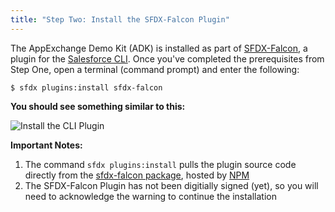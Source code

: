 ```yaml
---
title: "Step Two: Install the SFDX-Falcon Plugin"
---
```


The AppExchange Demo Kit (ADK) is installed as part of [SFDX-Falcon](https://github.com/sfdx-isv/sfdx-falcon), a plugin for the [Salesforce CLI](https://developer.salesforce.com/tools/sfdxcli).  Once you've completed the prerequisites from Step One, open a terminal (command prompt) and enter the following:

```
$ sfdx plugins:install sfdx-falcon
```

**You should see something similar to this:**

![Install the CLI Plugin](https://drive.google.com/uc?export=view&id=1h6iUbZXc3XRJrhE-8uAy_HkqH1d57XBj)

**Important Notes:**
1. The command `sfdx plugins:install` pulls the plugin source code directly from the [sfdx-falcon package](https://www.npmjs.com/package/sfdx-falcon), hosted by [NPM](www.npmjs.com)
2. The SFDX-Falcon Plugin has not been digitially signed (yet), so you will need to acknowledge the warning to continue the installation